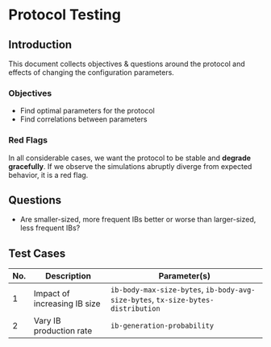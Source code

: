 # Protocol Testing

## Introduction

This document collects objectives & questions around the protocol and effects of
changing the configuration parameters.

### Objectives

- Find optimal parameters for the protocol
- Find correlations between parameters

### Red Flags

In all considerable cases, we want the protocol to be stable and **degrade
gracefully**. If we observe the simulations abruptly diverge from expected
behavior, it is a red flag.

## Questions

- Are smaller-sized, more frequent IBs better or worse than larger-sized, less
  frequent IBs?

## Test Cases

| No. | Description                  | Parameter(s)                                                                     |
| --- | ---------------------------- | -------------------------------------------------------------------------------- |
| 1   | Impact of increasing IB size | `ib-body-max-size-bytes`, `ib-body-avg-size-bytes`, `tx-size-bytes-distribution` |
| 2   | Vary IB production rate      | `ib-generation-probability`                                                      |
